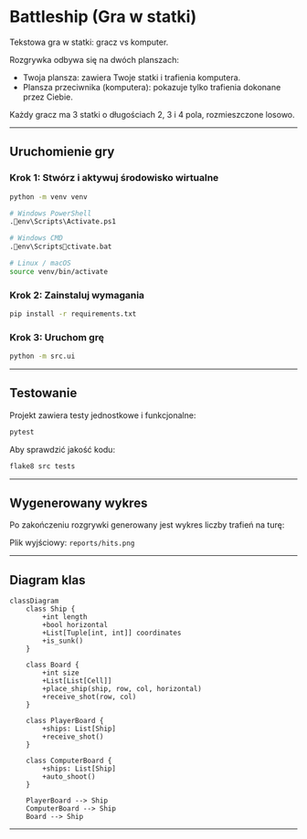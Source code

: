 # Battleship (Gra w statki)

Tekstowa gra w statki: gracz vs komputer.

Rozgrywka odbywa się na dwóch planszach:
- Twoja plansza: zawiera Twoje statki i trafienia komputera.
- Plansza przeciwnika (komputera): pokazuje tylko trafienia dokonane przez Ciebie.

Każdy gracz ma 3 statki o długościach 2, 3 i 4 pola, rozmieszczone losowo.

---

## Uruchomienie gry

### Krok 1: Stwórz i aktywuj środowisko wirtualne

```bash
python -m venv venv

# Windows PowerShell
.env\Scripts\Activate.ps1

# Windows CMD
.env\Scriptsctivate.bat

# Linux / macOS
source venv/bin/activate
```

### Krok 2: Zainstaluj wymagania

```bash
pip install -r requirements.txt
```

### Krok 3: Uruchom grę

```bash
python -m src.ui
```

---

## Testowanie

Projekt zawiera testy jednostkowe i funkcjonalne:

```bash
pytest
```

Aby sprawdzić jakość kodu:

```bash
flake8 src tests
```

---


## Wygenerowany wykres

Po zakończeniu rozgrywki generowany jest wykres liczby trafień na turę:

Plik wyjściowy: `reports/hits.png`

---

## Diagram klas

```mermaid
classDiagram
    class Ship {
        +int length
        +bool horizontal
        +List[Tuple[int, int]] coordinates
        +is_sunk()
    }

    class Board {
        +int size
        +List[List[Cell]]
        +place_ship(ship, row, col, horizontal)
        +receive_shot(row, col)
    }

    class PlayerBoard {
        +ships: List[Ship]
        +receive_shot()
    }

    class ComputerBoard {
        +ships: List[Ship]
        +auto_shoot()
    }

    PlayerBoard --> Ship
    ComputerBoard --> Ship
    Board --> Ship
```

---

